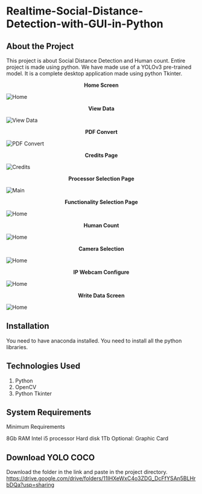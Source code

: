 # Realtime-Social-Distance-Detection-with-GUI-in-Python

## About the Project

This project is about Social Distance Detection and Human count. Entire project is made using python. We have made use of a YOLOv3 pre-trained model. It is a complete desktop application made using python Tkinter.


<p align="center">
    <b>Home Screen</b>
</p>

<img src="SS/1.png" alt="Home">


<p align="center">
    <b>View Data</b>
</p>

<img src="SS/2.png" alt="View Data">


<p align="center">
    <b>PDF Convert</b>
</p>

<img src="SS/3.png" alt="PDF Convert">


<p align="center">
    <b>Credits Page</b>
</p>

<img src="SS/4.png" alt="Credits">


<p align="center">
    <b>Processor Selection Page</b>
</p>

<img src="SS/5.png" alt="Main">


<p align="center">
    <b>Functionality Selection Page</b>
</p>

<img src="SS/6.png" alt="Home">


<p align="center">
    <b>Human Count</b>
</p>

<img src="SS/7.png" alt="Home">


<p align="center">
    <b>Camera Selection</b>
</p>

<img src="SS/8.png" alt="Home">


<p align="center">
    <b>IP Webcam Configure</b>
</p>

<img src="SS/9.png" alt="Home">


<p align="center">
    <b>Write Data Screen</b>
</p>

<img src="SS/10.png" alt="Home">


## Installation

You need to have anaconda installed.
You need to install all the python libraries.

## Technologies Used

1. Python
2. OpenCV
3. Python Tkinter

## System Requirements

Minimum Requirements

8Gb RAM
Intel i5 processor
Hard disk 1Tb 
Optional: Graphic Card 

## Download YOLO COCO 

Download the folder in the link and paste in the project directory.
https://drive.google.com/drive/folders/11IHXeWxC4o3ZDG_DcFfYSAn5BLHrbDQa?usp=sharing
